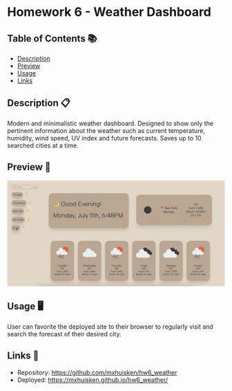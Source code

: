 # Homework 6 - Weather Dashboard 

## Table of Contents 📚

- [Description](#description)
- [Preview](#preview)
- [Usage](#usage)
- [Links](#links)

## Description 📋

Modern and minimalistic weather dashboard. Designed to show only the pertinent information about the weather such as current temperature, humidity, wind speed, UV index and future forecasts. Saves up to 10 searched cities at a time. 

## Preview 📸

![Visual](./assets/images/weather.gif)

## Usage 🖥

User can favorite the deployed site to their browser to regularly visit and search the forecast of their desired city. 

## Links 💾

- Repository: https://github.com/mxhuisken/hw6_weather
- Deployed: https://mxhuisken.github.io/hw6_weather/
